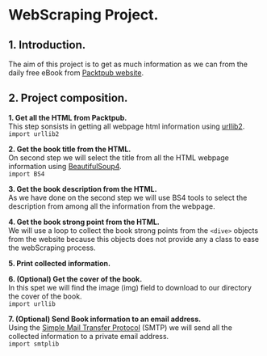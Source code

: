 # WebScraping Project.

## 1. Introduction.
The aim of this project is to get as much information as we can from the daily free eBook from [Packtpub website](https://www.packtpub.com/).

## 2. Project composition.

  **1. Get all the HTML from Packtpub.**   
  This step sonsists in getting all webpage html information using [urllib2](https://docs.python.org/2/library/urllib2.html).  
   `import urllib2`
  
  **2. Get the book title from the HTML.**  
  On second step we will select the title from all the HTML webpage information using 
  [BeautifulSoup4](https://www.crummy.com/software/BeautifulSoup/bs4/doc/).  
  `import BS4`
  
  **3. Get the book description from the HTML.**  
  As we have done on the second step we will use BS4 tools to select the description from among all the information from the webpage.
  
  **4. Get the book strong point from the HTML.**  
  We will use a loop to collect the book strong points from the `<dive>` objects from the website because this objects does not provide any
  a class to ease the webScraping process.
  
  **5. Print collected information.**  
  
  **6. (Optional) Get the cover of the book.**  
  In this spet we will find the image (img) field to download to our directory the cover of the book.  
  `import urllib`
  
  **7. (Optional) Send Book information to an email address.**  
  Using the [Simple Mail Transfer Protocol](https://docs.python.org/2/library/smtplib.html) (SMTP) we will send all the collected 
  information to a private email address.  
  `import smtplib`
